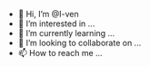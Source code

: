 - 👋 Hi, I’m @I-ven
- 👀 I’m interested in ...
- 🌱 I’m currently learning ...
- 💞️ I’m looking to collaborate on ...
- 📫 How to reach me ...

<!---
I-ven/I-ven is a ✨ special ✨ repository because its `README.md` (this file) appears on your GitHub profile.
You can click the Preview link to take a look at your changes.
--->
